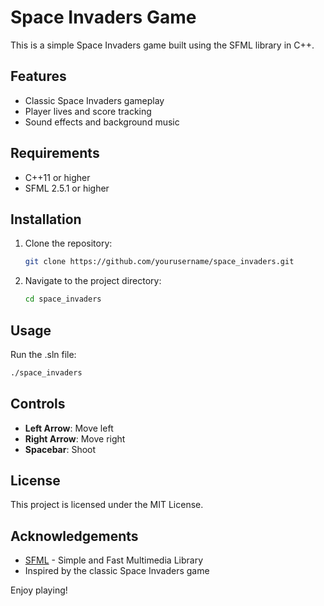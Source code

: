 
# Space Invaders Game

This is a simple Space Invaders game built using the SFML library in C++.

## Features
- Classic Space Invaders gameplay
- Player lives and score tracking
- Sound effects and background music

## Requirements
- C++11 or higher
- SFML 2.5.1 or higher

## Installation
1. Clone the repository:
    ```sh
    git clone https://github.com/yourusername/space_invaders.git
    ```
2. Navigate to the project directory:
    ```sh
    cd space_invaders
    ```

## Usage
Run the .sln file:
```sh
./space_invaders
```

## Controls
- **Left Arrow**: Move left
- **Right Arrow**: Move right
- **Spacebar**: Shoot

## License
This project is licensed under the MIT License.

## Acknowledgements
- [SFML](https://www.sfml-dev.org/) - Simple and Fast Multimedia Library
- Inspired by the classic Space Invaders game

Enjoy playing!
